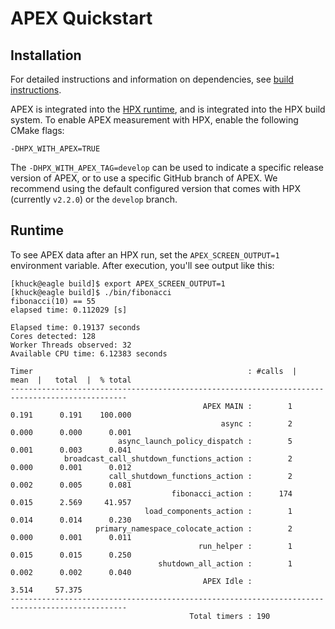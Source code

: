 # APEX Quickstart

## Installation

For detailed instructions and information on dependencies, see [build instructions](install.md#installation_with_hpx).

APEX is integrated into the [HPX runtime](https://hpx.stellar-group.org), and is integrated into the HPX build system.  To enable APEX measurement with HPX, enable the following CMake flags:

```
-DHPX_WITH_APEX=TRUE
```

The `-DHPX_WITH_APEX_TAG=develop` can be used to indicate a specific release version of APEX, or to use a specific GitHub branch of APEX.  We recommend using the default configured version that comes with HPX (currently `v2.2.0`) or the `develop` branch.

## Runtime

To see APEX data after an HPX run, set the `APEX_SCREEN_OUTPUT=1` environment variable.  After execution, you'll see output like this:

```
[khuck@eagle build]$ export APEX_SCREEN_OUTPUT=1
[khuck@eagle build]$ ./bin/fibonacci
fibonacci(10) == 55
elapsed time: 0.112029 [s]

Elapsed time: 0.19137 seconds
Cores detected: 128
Worker Threads observed: 32
Available CPU time: 6.12383 seconds

Timer                                                : #calls  |    mean  |   total  |  % total
------------------------------------------------------------------------------------------------
                                           APEX MAIN :        1      0.191      0.191    100.000
                                               async :        2      0.000      0.000      0.001
                        async_launch_policy_dispatch :        5      0.001      0.003      0.041
            broadcast_call_shutdown_functions_action :        2      0.000      0.001      0.012
                      call_shutdown_functions_action :        2      0.002      0.005      0.081
                                    fibonacci_action :      174      0.015      2.569     41.957
                              load_components_action :        1      0.014      0.014      0.230
                   primary_namespace_colocate_action :        2      0.000      0.001      0.011
                                          run_helper :        1      0.015      0.015      0.250
                                 shutdown_all_action :        1      0.002      0.002      0.040
                                           APEX Idle :                          3.514     57.375
------------------------------------------------------------------------------------------------
                                        Total timers : 190
```
